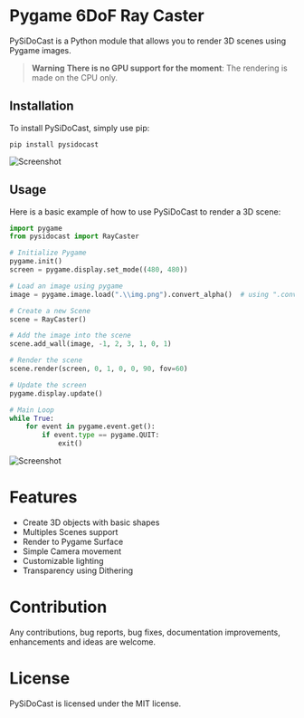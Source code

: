 # Pygame 6DoF Ray Caster

PySiDoCast is a Python module that allows you to render 3D scenes using Pygame images.
> **Warning**
> **There is no GPU support for the moment**: The rendering is made on the CPU only.


## Installation

To install PySiDoCast, simply use pip:

```
pip install pysidocast
```

![Screenshot](https://media.discordapp.net/attachments/914913842260217898/1065063845191753790/image.png)

## Usage

Here is a basic example of how to use PySiDoCast to render a 3D scene:

```Python
import pygame
from pysidocast import RayCaster

# Initialize Pygame
pygame.init()
screen = pygame.display.set_mode((480, 480))

# Load an image using pygame
image = pygame.image.load(".\\img.png").convert_alpha()  # using ".convert_alpha()" is MANDATORY

# Create a new Scene
scene = RayCaster()

# Add the image into the scene
scene.add_wall(image, -1, 2, 3, 1, 0, 1)

# Render the scene
scene.render(screen, 0, 1, 0, 0, 90, fov=60)

# Update the screen
pygame.display.update()

# Main Loop
while True:
    for event in pygame.event.get():
        if event.type == pygame.QUIT:
            exit()
```

![Screenshot](https://media.discordapp.net/attachments/914913842260217898/1065061390240456745/image.png)

# Features

* Create 3D objects with basic shapes
* Multiples Scenes support
* Render to Pygame Surface
* Simple Camera movement
* Customizable lighting
* Transparency using Dithering

# Contribution

Any contributions, bug reports, bug fixes, documentation improvements, enhancements and ideas are welcome.

# License

PySiDoCast is licensed under the MIT license.

